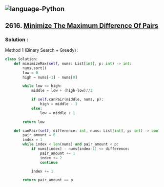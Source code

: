 ![language-Python](https://img.shields.io/badge/%20-Python-ffd43b?style=for-the-badge&logo=PYTHON)
---

## 2616. [Minimize The Maximum Difference Of Pairs](https://leetcode.com/problems/minimize-the-maximum-difference-of-pairs)

### Solution :

Method 1 (Binary Search + Greedy) :
```python
class Solution:
    def minimizeMax(self, nums: List[int], p: int) -> int:
        nums.sort()
        low = 0
        high = nums[-1] - nums[0]

        while low <= high:
            middle = low + (high-low)//2

            if self.canPair(middle, nums, p):
                high = middle - 1
            else:
                low = middle + 1

        return low

    def canPair(self, difference: int, nums: List[int], p: int) -> bool:
        pair_amount = 0
        index = 1
        while index < len(nums) and pair_amount < p:
            if nums[index] - nums[index-1] <= difference:
                pair_amount += 1
                index += 2
                continue

            index += 1

        return pair_amount == p
```
